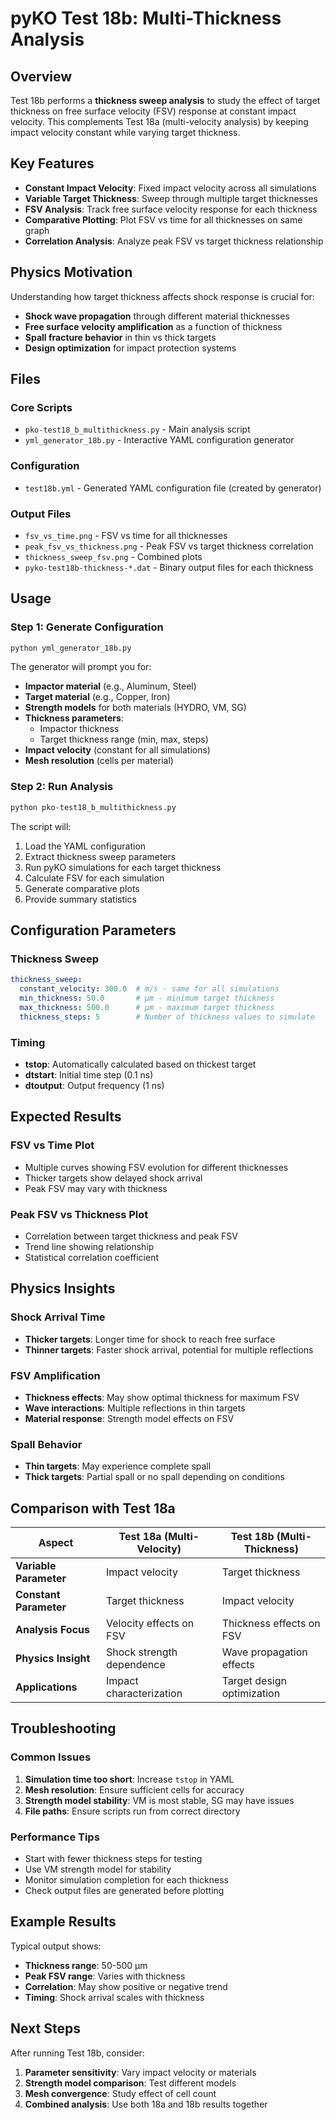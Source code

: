 # pyKO Test 18b: Multi-Thickness Analysis

## Overview

Test 18b performs a **thickness sweep analysis** to study the effect of target thickness on free surface velocity (FSV) response at constant impact velocity. This complements Test 18a (multi-velocity analysis) by keeping impact velocity constant while varying target thickness.

## Key Features

- **Constant Impact Velocity**: Fixed impact velocity across all simulations
- **Variable Target Thickness**: Sweep through multiple target thicknesses
- **FSV Analysis**: Track free surface velocity response for each thickness
- **Comparative Plotting**: Plot FSV vs time for all thicknesses on same graph
- **Correlation Analysis**: Analyze peak FSV vs target thickness relationship

## Physics Motivation

Understanding how target thickness affects shock response is crucial for:
- **Shock wave propagation** through different material thicknesses
- **Free surface velocity amplification** as a function of thickness
- **Spall fracture behavior** in thin vs thick targets
- **Design optimization** for impact protection systems

## Files

### Core Scripts
- `pko-test18_b_multithickness.py` - Main analysis script
- `yml_generator_18b.py` - Interactive YAML configuration generator

### Configuration
- `test18b.yml` - Generated YAML configuration file (created by generator)

### Output Files
- `fsv_vs_time.png` - FSV vs time for all thicknesses
- `peak_fsv_vs_thickness.png` - Peak FSV vs target thickness correlation
- `thickness_sweep_fsv.png` - Combined plots
- `pyko-test18b-thickness-*.dat` - Binary output files for each thickness

## Usage

### Step 1: Generate Configuration
```bash
python yml_generator_18b.py
```

The generator will prompt you for:
- **Impactor material** (e.g., Aluminum, Steel)
- **Target material** (e.g., Copper, Iron)
- **Strength models** for both materials (HYDRO, VM, SG)
- **Thickness parameters**:
  - Impactor thickness
  - Target thickness range (min, max, steps)
- **Impact velocity** (constant for all simulations)
- **Mesh resolution** (cells per material)

### Step 2: Run Analysis
```bash
python pko-test18_b_multithickness.py
```

The script will:
1. Load the YAML configuration
2. Extract thickness sweep parameters
3. Run pyKO simulations for each target thickness
4. Calculate FSV for each simulation
5. Generate comparative plots
6. Provide summary statistics

## Configuration Parameters

### Thickness Sweep
```yaml
thickness_sweep:
  constant_velocity: 300.0  # m/s - same for all simulations
  min_thickness: 50.0       # μm - minimum target thickness
  max_thickness: 500.0      # μm - maximum target thickness
  thickness_steps: 5        # Number of thickness values to simulate
```

### Timing
- **tstop**: Automatically calculated based on thickest target
- **dtstart**: Initial time step (0.1 ns)
- **dtoutput**: Output frequency (1 ns)

## Expected Results

### FSV vs Time Plot
- Multiple curves showing FSV evolution for different thicknesses
- Thicker targets show delayed shock arrival
- Peak FSV may vary with thickness

### Peak FSV vs Thickness Plot
- Correlation between target thickness and peak FSV
- Trend line showing relationship
- Statistical correlation coefficient

## Physics Insights

### Shock Arrival Time
- **Thicker targets**: Longer time for shock to reach free surface
- **Thinner targets**: Faster shock arrival, potential for multiple reflections

### FSV Amplification
- **Thickness effects**: May show optimal thickness for maximum FSV
- **Wave interactions**: Multiple reflections in thin targets
- **Material response**: Strength model effects on FSV

### Spall Behavior
- **Thin targets**: May experience complete spall
- **Thick targets**: Partial spall or no spall depending on conditions

## Comparison with Test 18a

| Aspect | Test 18a (Multi-Velocity) | Test 18b (Multi-Thickness) |
|--------|---------------------------|----------------------------|
| **Variable Parameter** | Impact velocity | Target thickness |
| **Constant Parameter** | Target thickness | Impact velocity |
| **Analysis Focus** | Velocity effects on FSV | Thickness effects on FSV |
| **Physics Insight** | Shock strength dependence | Wave propagation effects |
| **Applications** | Impact characterization | Target design optimization |

## Troubleshooting

### Common Issues
1. **Simulation time too short**: Increase `tstop` in YAML
2. **Mesh resolution**: Ensure sufficient cells for accuracy
3. **Strength model stability**: VM is most stable, SG may have issues
4. **File paths**: Ensure scripts run from correct directory

### Performance Tips
- Start with fewer thickness steps for testing
- Use VM strength model for stability
- Monitor simulation completion for each thickness
- Check output files are generated before plotting

## Example Results

Typical output shows:
- **Thickness range**: 50-500 μm
- **Peak FSV range**: Varies with thickness
- **Correlation**: May show positive or negative trend
- **Timing**: Shock arrival scales with thickness

## Next Steps

After running Test 18b, consider:
1. **Parameter sensitivity**: Vary impact velocity or materials
2. **Strength model comparison**: Test different models
3. **Mesh convergence**: Study effect of cell count
4. **Combined analysis**: Use both 18a and 18b results together
